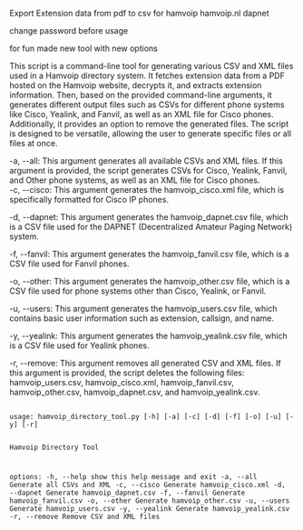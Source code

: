 Export Extension data from pdf to csv for hamvoip hamvoip.nl dapnet

change password before usage


for fun made new tool with new options


This script is a command-line tool for generating various CSV and XML files used in a Hamvoip directory system. It fetches extension data from a PDF hosted on the Hamvoip website, decrypts it, and extracts extension information. Then, based on the provided command-line arguments, it generates different output files such as CSVs for different phone systems like Cisco, Yealink, and Fanvil, as well as an XML file for Cisco phones. Additionally, it provides an option to remove the generated files. The script is designed to be versatile, allowing the user to generate specific files or all files at once.



<text>
-a, --all: This argument generates all available CSVs and XML files. If this argument is provided, the script generates CSVs for Cisco, Yealink, Fanvil, and Other phone systems, as well as an XML file for Cisco phones.
<br>
-c, --cisco: This argument generates the hamvoip_cisco.xml file, which is specifically formatted for Cisco IP phones.

-d, --dapnet: This argument generates the hamvoip_dapnet.csv file, which is a CSV file used for the DAPNET (Decentralized Amateur Paging Network) system.

-f, --fanvil: This argument generates the hamvoip_fanvil.csv file, which is a CSV file used for Fanvil phones.

-o, --other: This argument generates the hamvoip_other.csv file, which is a CSV file used for phone systems other than Cisco, Yealink, or Fanvil.

-u, --users: This argument generates the hamvoip_users.csv file, which contains basic user information such as extension, callsign, and name.

-y, --yealink: This argument generates the hamvoip_yealink.csv file, which is a CSV file used for Yealink phones.

-r, --remove: This argument removes all generated CSV and XML files. If this argument is provided, the script deletes the following files: hamvoip_users.csv, hamvoip_cisco.xml, hamvoip_fanvil.csv, hamvoip_other.csv, hamvoip_dapnet.csv, and hamvoip_yealink.csv.

<code>
usage: hamvoip_directory_tool.py [-h] [-a] [-c] [-d] [-f] [-o] [-u] [-y] [-r]

Hamvoip Directory Tool

options:
  -h, --help     show this help message and exit
  -a, --all      Generate all CSVs and XML
  -c, --cisco    Generate hamvoip_cisco.xml
  -d, --dapnet   Generate hamvoip_dapnet.csv
  -f, --fanvil   Generate hamvoip_fanvil.csv
  -o, --other    Generate hamvoip_other.csv
  -u, --users    Generate hamvoip_users.csv
  -y, --yealink  Generate hamvoip_yealink.csv
  -r, --remove   Remove CSV and XML files
  
